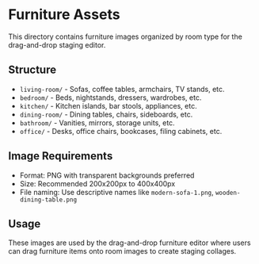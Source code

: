 # Furniture Assets

This directory contains furniture images organized by room type for the drag-and-drop staging editor.

## Structure

- `living-room/` - Sofas, coffee tables, armchairs, TV stands, etc.
- `bedroom/` - Beds, nightstands, dressers, wardrobes, etc.
- `kitchen/` - Kitchen islands, bar stools, appliances, etc.
- `dining-room/` - Dining tables, chairs, sideboards, etc.
- `bathroom/` - Vanities, mirrors, storage units, etc.
- `office/` - Desks, office chairs, bookcases, filing cabinets, etc.

## Image Requirements

- Format: PNG with transparent backgrounds preferred
- Size: Recommended 200x200px to 400x400px
- File naming: Use descriptive names like `modern-sofa-1.png`, `wooden-dining-table.png`

## Usage

These images are used by the drag-and-drop furniture editor where users can drag furniture items onto room images to create staging collages.
